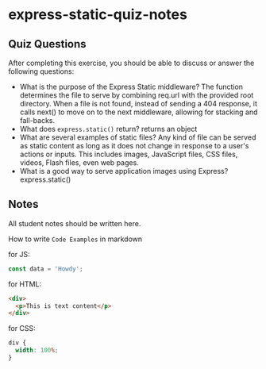 # express-static-quiz-notes

## Quiz Questions

After completing this exercise, you should be able to discuss or answer the following questions:

- What is the purpose of the Express Static middleware?
  The function determines the file to serve by combining req.url with the provided root directory. When a file is not found, instead of sending a 404 response, it calls next() to move on to the next middleware, allowing for stacking and fall-backs.
- What does `express.static()` return?
  returns an object
- What are several examples of static files?
  Any kind of file can be served as static content as long as it does not change in response to a user's actions or inputs. This includes images, JavaScript files, CSS files, videos, Flash files, even web pages.
- What is a good way to serve application images using Express?
  express.static()

## Notes

All student notes should be written here.

How to write `Code Examples` in markdown

for JS:

```javascript
const data = 'Howdy';
```

for HTML:

```html
<div>
  <p>This is text content</p>
</div>
```

for CSS:

```css
div {
  width: 100%;
}
```

